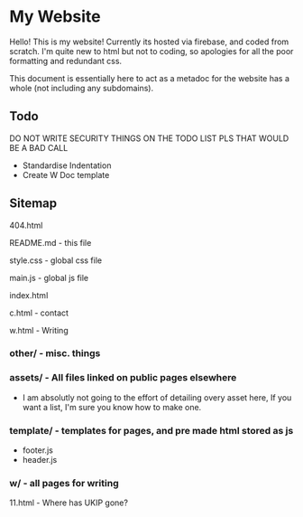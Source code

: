 # My Website
Hello! This is my website! Currently its hosted via firebase, and coded from scratch. I'm quite new to html but not to coding, so apologies for all the poor formatting and redundant css.

This document is essentially here to act as a metadoc for the website has a whole (not including any subdomains).
## Todo
DO NOT WRITE SECURITY THINGS ON THE TODO LIST PLS THAT WOULD BE A BAD CALL
- Standardise Indentation
- Create W Doc template


## Sitemap
404.html

README.md - this file

style.css - global css file

main.js - global js file

index.html

c.html - contact 

w.html - Writing
### other/ - misc. things
### assets/ - All files linked on public pages elsewhere
- I am absolutly not going to the effort of detailing overy asset here, If you want a list, I'm sure you know how to make one.
### template/ - templates for pages, and pre made html stored as js
- footer.js
- header.js
### w/ - all pages for writing
11.html - Where has UKIP gone?